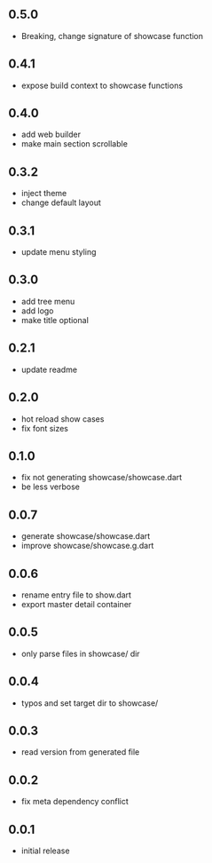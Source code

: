 ## 0.5.0
  - Breaking, change signature of showcase function

## 0.4.1
  - expose build context to showcase functions

## 0.4.0
  - add web builder
  - make main section scrollable

## 0.3.2
  - inject theme
  - change default layout

## 0.3.1
  - update menu styling

## 0.3.0
  - add tree menu
  - add logo
  - make title optional

## 0.2.1
  - update readme

## 0.2.0
  - hot reload show cases
  - fix font sizes

## 0.1.0
  - fix not generating showcase/showcase.dart
  - be less verbose

## 0.0.7
  - generate showcase/showcase.dart
  - improve showcase/showcase.g.dart

## 0.0.6
  - rename entry file to show.dart
  - export master detail container

## 0.0.5
  -  only parse files in showcase/ dir

## 0.0.4
  - typos and set target dir to showcase/

## 0.0.3
  - read version from generated file

## 0.0.2
  - fix meta dependency conflict

## 0.0.1
  - initial release
